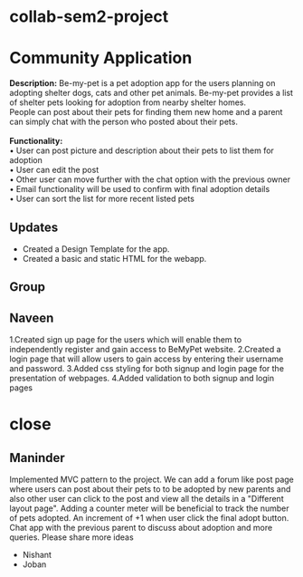 # collab-sem2-project

# Community Application
**Description:** Be-my-pet is a pet adoption app for the users planning on adopting shelter dogs, cats and other pet animals. Be-my-pet provides a list of shelter pets looking for adoption from nearby shelter homes.\
People can post about their pets for finding them new home and a parent can simply chat with the person who posted about their pets.\
\
**Functionality:** \
•	User can post picture and description about their pets to list them for adoption\
•	User can edit the post\
•	Other user can move further with the chat option with the previous owner\
•	Email functionality will be used to confirm with final adoption details\
•	User can sort the list for more recent listed pets

## Updates
- Created a Design Template for the app.
- Created a basic and static HTML for the webapp. 

## Group
## Naveen
1.Created sign up page for the users which will enable them to independently register and gain access to BeMyPet website.
2.Created a login page that will allow users to gain access by entering their username and password.
3.Added css styling for both signup and login page for the presentation of webpages.
4.Added validation to both signup and login pages
# close
## Maninder
Implemented MVC pattern to the project. We can add a forum like post page where users can post about their pets to to be adopted by new parents and also other user can click to the post and view all the details in a "Different layout page".
Adding a counter meter will be beneficial to track the number of pets adopted. An increment of +1 when user click the final adopt button.
Chat app with the previous parent to discuss about adoption and more queries.
Please share more ideas


- Nishant
- Joban

